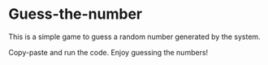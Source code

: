 # Guess-the-number
This is a simple game to guess a random number generated by the system.

Copy-paste and run the code. Enjoy guessing the numbers!
